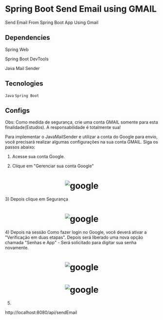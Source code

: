 # Spring Boot Send Email using GMAIL

Send Email From Spring Boot App Using Gmail

## Dependencies
Spring Web

Spring Boot DevTools 

Java Mail Sender


## Tecnologies

`Java` `Spring Boot` 

## Configs

Obs: Como medida de segurança, crie uma conta GMAIL somente para esta finalidade(Estudos). A responsabilidade é totalmente sua!

Para implementar o JavaMailSender e utilizar a conta do Google para envio, você precisará realizar algumas configurações na sua conta GMAIL.
Siga os passos abaixo: 

1) Acesse sua conta Google. 

2) Clique em "Gerenciar sua conta Google"

<h1 align="center">
    <img alt="google" title="#Google" src="#"  /><br>
</h1>
3) Depois clique em Segurança
<h1 align="center">
    <img alt="google" title="#Google" src="#"  /><br>
</h1>
4) Depois na sessão Como fazer login no Google, você deverá ativar a "Verificação em duas etapas".
Depois será liberado uma nova opção chamada "Senhas e App"
- Será solicitado para digitar sua senha novamente.

<h1 align="center">
    <img alt="google" title="#Google" src="#"  /><br>
</h1>

<h1 align="center">
    <img alt="google" title="#Google" src="#"  /><br>
</h1>


5) 



http://localhost:8080/api/sendEmail
